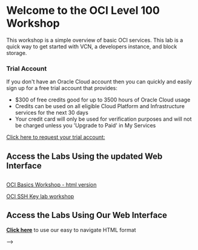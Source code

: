 # Welcome to the OCI Level 100 Workshop

This workshop is a simple overview of basic OCI services.   This lab is a quick way to get started with VCN, a developers instance, and block storage.  

### Trial Account
If you don't have an Oracle Cloud account then you can quickly and easily sign up for a free trial account that provides:
- $300 of free credits good for up to 3500 hours of Oracle Cloud usage
- Credits can be used on all eligible Cloud Platform and Infrastructure services for the next 30 days
- Your credit card will only be used for verification purposes and will not be charged unless you 'Upgrade to Paid' in My Services
  
[Click here to request your trial account:](https://cloud.oracle.com/tryit)

## Access the Labs Using the updated Web Interface

##

[OCI Basics Workshop - html version](https://oracle.github.io/learning-library/ospa-library/oci/OCI-Basics-Workshop/)

[OCI SSH Key lab workshop](https://www.oracle.com)

## Access the Labs Using Our Web Interface
**[Click here](https://oracle.github.io/learning-library/oci-library/L100-LAB)** to use our easy to navigate HTML format

-->